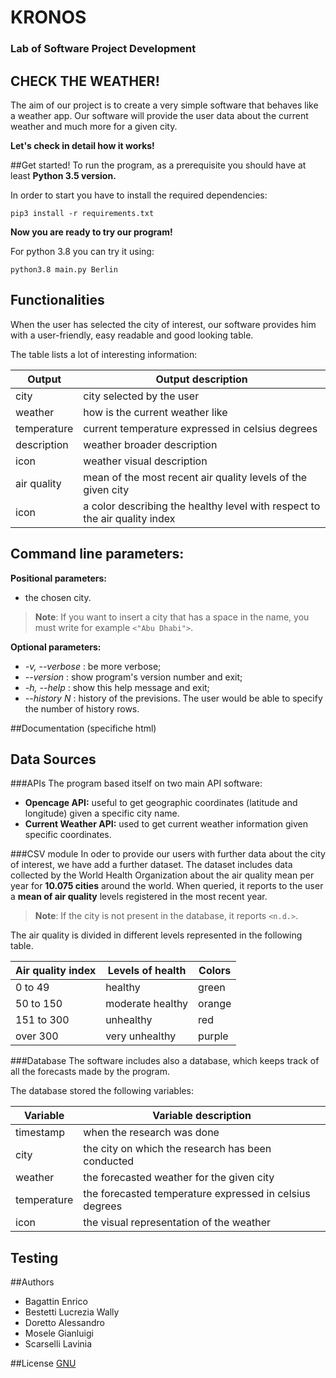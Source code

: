 
# KRONOS 

### Lab of Software Project Development 
## CHECK THE WEATHER!
The aim of our project is to create a very simple software that behaves like a weather app. 
Our software will provide the user data about the current weather and much more for a given city.

**Let's check in detail how it works!**

##Get started!
To run the program, as a prerequisite you should have at least **Python 3.5 version.**

In order to start you have to install the required dependencies: 
```
pip3 install -r requirements.txt
```

**Now you are ready to try our program!**

For python 3.8 you can try it using:
```
python3.8 main.py Berlin
```

## Functionalities 

When the user has selected the city of interest, our software provides him with a user-friendly, easy readable and good looking table. 

The table lists a lot of interesting information: 

Output | Output description  
------------ | ------------- 
city | city selected by the user 
weather | how is the current weather like
temperature | current temperature expressed in celsius degrees 
description | weather broader description 
icon | weather visual description 
air quality | mean of the most recent air quality levels of the given city 
icon | a color describing the healthy level with respect to the air quality index


## Command line parameters: 
**Positional parameters:** 
- the chosen city.
> **Note**: If you want to insert a city that has a space in the name, you must write for example `<"Abu Dhabi">`.

**Optional parameters:**
- *-v, --verbose* : be more verbose;
- *--version* : show program's version number and exit; 
- *-h, --help* : show this help message and exit;
- *--history N* : history of the previsions. The user would be able to specify the number of history rows.


##Documentation (specifiche html)

## Data Sources
###APIs
The program based itself on two main API software: 
- **Opencage API:** useful to get geographic coordinates (latitude and longitude) given a specific city name.
- **Current Weather API:** used to get current weather information given specific coordinates. 

###CSV module
In oder to provide our users with further data about the city of interest, we have add a further dataset. 
The dataset includes data collected by the World Health Organization about the air quality mean per year for **10.075 cities** around the world. 
When queried, it reports to the user a **mean of air quality** levels registered in the most recent year. 

> **Note**: If the city is not present in the database, it reports `<n.d.>`.

The air quality is divided in different levels represented in the following table. 

Air quality index|Levels of health |Colors 
------------ | ------------- | -------------
0 to 49 | healthy | green 
50 to 150 | moderate healthy | orange
151 to 300 | unhealthy | red
over 300 | very unhealthy | purple 

###Database
The software includes also a database, which keeps track of all the forecasts made by the program. 

The database stored the following variables: 

Variable | Variable description  
------------ | ------------- 
timestamp | when the research was done
city | the city on which the research has been conducted
weather | the forecasted weather for the given city
temperature | the forecasted temperature expressed in celsius degrees 
icon | the visual representation of the weather 


## Testing 


##Authors 
- Bagattin Enrico 
- Bestetti Lucrezia Wally
- Doretto Alessandro 
- Mosele Gianluigi 
- Scarselli Lavinia

##License
[GNU](https://www.gnu.org/licenses/gpl-3.0.en.html)

